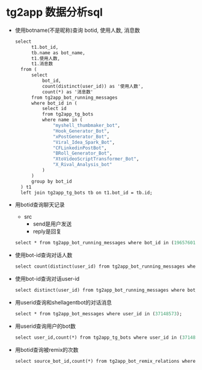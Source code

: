 # tg2app 数据分析sql

- 使用botname(不是昵称)查询 botid, 使用人数, 消息数
    
    ```protobuf
    select
          t1.bot_id,
          tb.name as bot_name,
          t1.使用人数,
          t1.消息数
      from (
          select
              bot_id,
              count(distinct(user_id)) as '使用人数',
              count(*) as '消息数'
          from tg2app_bot_running_messages
          where bot_id in (
              select id
              from tg2app_tg_bots
              where name in (
                  "myshell_thumbmaker_bot",
                  "Hook_Generator_Bot",
                  "xPostGenerator_Bot",
                  "Viral_Idea_Spark_Bot",
                  "CFLinkedinPostBot",
                  "BRoll_Generator_Bot",
                  "XtoVideoScriptTransformer_Bot",
                  "X_Rival_Analysis_bot"
              )
          )
          group by bot_id
      ) t1
      left join tg2app_tg_bots tb on t1.bot_id = tb.id;
    ```
    
- 用botid查询聊天记录
    - src
        - send是用户发送
        - reply是回复
    
    ```protobuf
    select * from tg2app_bot_running_messages where bot_id in (1965760104392110080);
    
    ```
    
- 使用bot-id查询对话人数
    
    ```protobuf
    select count(distinct(user_id) from tg2app_bot_running_messages where bot_id in (1965760104392110080);
    
    ```
    
- 使用bot-id查询对话user-id
    
    ```protobuf
    select distinct(user_id) from tg2app_bot_running_messages where bot_id in (1965760104392110080);
    
    ```
    
- 用userid查询和shellagentbot的对话消息
    
    ```protobuf
    select * from tg2app_bot_messages where user_id in (37148573);
    
    ```
    
- 用userid查询用户的bot数
    
    ```protobuf
    select user_id,count(*) from tg2app_tg_bots where user_id in (37148573) group by user_id;
    
    ```
    
- 用botid查询被remix的次数
    
    ```protobuf
    select source_bot_id,count(*) from tg2app_bot_remix_relations where source_bot_id in (1965760104392110080);
    
    ```